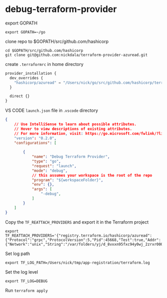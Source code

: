 # debug-terraform-provider

export GOPATH

```
export GOPATH=~/go
```

clone repo to $GOPATH/src/github.com/hashicorp

```
cd $GOPATH/src/github.com/hashicorp
git clone git@github.com:nickdala/terraform-provider-azuread.git  
```

create `.terraformrc` in home directory

```terraform
provider_installation {
  dev_overrides {
    "hashicorp/azuread" = "/Users/nick/go/src/github.com/hashicorp/terraform-provider-azuread"
  }

  direct {}
}
```

VS CODE `launch.json` file in .`vscode` directory

```json
{
    // Use IntelliSense to learn about possible attributes.
    // Hover to view descriptions of existing attributes.
    // For more information, visit: https://go.microsoft.com/fwlink/?linkid=830387
    "version": "0.2.0",
    "configurations": [
        
        {
            "name": "Debug Terraform Provider",
            "type": "go",
            "request": "launch",
            "mode": "debug",
            // this assumes your workspace is the root of the repo
            "program": "${workspaceFolder}",
            "env": {},
            "args": [
                "-debug",
            ]
        }
    ]
}
```

Copy the `TF_REATTACH_PROVIDERS` and export it in the Terraform project

```
export TF_REATTACH_PROVIDERS='{"registry.terraform.io/hashicorp/azuread":{"Protocol":"grpc","ProtocolVersion":5,"Pid":45668,"Test":true,"Addr":{"Network":"unix","String":"/var/folders/yj/d_8vxxn95fxc94y0wj_2zrxr0000gn/T/plugin1679099462"}}}'
```

Set log path

```
export TF_LOG_PATH=/Users/nick/tmp/app-registration/terraform.log
```

Set the log level

```
export TF_LOG=DEBUG
```

Run `terraform apply`
